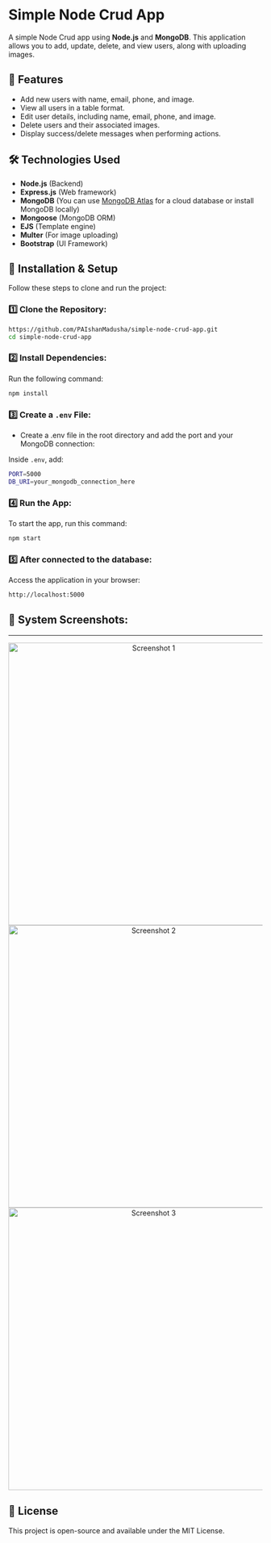 # Simple Node Crud App

A simple Node Crud app using **Node.js** and **MongoDB**. This application allows you to add, update, delete, and view users, along with uploading images.

## 🚀 Features

- Add new users with name, email, phone, and image.
- View all users in a table format.
- Edit user details, including name, email, phone, and image.
- Delete users and their associated images.
- Display success/delete messages when performing actions.

## 🛠 Technologies Used

- **Node.js** (Backend)
- **Express.js** (Web framework)
- **MongoDB**  (You can use [MongoDB Atlas](https://www.mongodb.com/cloud/atlas) for a cloud database or install MongoDB locally)
- **Mongoose** (MongoDB ORM)
- **EJS** (Template engine)
- **Multer** (For image uploading)
- **Bootstrap** (UI Framework)

## 📂 Installation & Setup
Follow these steps to clone and run the project:

### 1️⃣ Clone the Repository:
```bash
https://github.com/PAIshanMadusha/simple-node-crud-app.git
cd simple-node-crud-app
```

### 2️⃣ Install Dependencies:
Run the following command:
```bash
npm install
```

### 3️⃣ Create a `.env` File:
- Create a .env file in the root directory and add the port and your MongoDB connection:

Inside `.env`, add:
```bash
PORT=5000
DB_URI=your_mongodb_connection_here
```

### 4️⃣ Run the App:
To start the app, run this command:
```bash
npm start
```

### 5️⃣ After connected to the database:
Access the application in your browser:
```bash
http://localhost:5000
```

## 📸 System Screenshots:
---
<p align="center">
  <img src="https://github.com/user-attachments/assets/9d7e9e3c-c462-4f2f-8aee-5a4bea9aecc2" alt="Screenshot 1" width="560">
  <br>
  <img src="https://github.com/user-attachments/assets/0da2b46e-3c83-4741-b878-13870bb473fb" alt="Screenshot 2" width="560">
  <br>
  <img src="https://github.com/user-attachments/assets/49f046ff-650b-42a5-a8de-e922bc173d7d" alt="Screenshot 3" width="560">
</p>

## 📜 License
This project is open-source and available under the MIT License.

